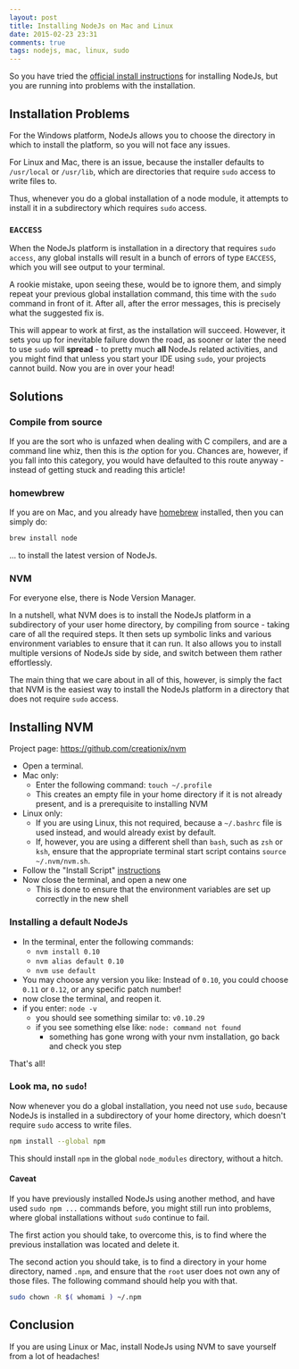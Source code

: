 ```yaml
---
layout: post
title: Installing NodeJs on Mac and Linux
date: 2015-02-23 23:31
comments: true
tags: nodejs, mac, linux, sudo
---
```


So you have tried the
[official install instructions](https://github.com/joyent/node/wiki/Installation)
for installing NodeJs, but you are running into problems with the installation.

## Installation Problems

For the Windows platform, NodeJs allows you to choose the directory in which to install the platform, so you will not face any issues.

For Linux and Mac, there is an issue,
because the installer defaults to `/usr/local` or `/usr/lib`,
which are directories that require `sudo` access to write files to.

Thus, whenever you do a global installation of a node module,
it attempts to install it in a subdirectory which requires `sudo` access.

### `EACCESS`

When the NodeJs platform is installation in a directory that requires `sudo access`,
any global installs will result in a bunch of errors of type `EACCESS`,
which you will see output to your terminal.

A rookie mistake, upon seeing these, would be to ignore them,
and simply repeat your previous global installation command,
this time with the `sudo` command in front of it.
After all, after the error messages,
this is precisely what the suggested fix is.

This will appear to work at first, as the installation will succeed.
However, it sets you up for inevitable failure down the road,
as sooner or later the need to use `sudo` will **spread** -
to pretty much **all** NodeJs related activities,
and you might find that unless you start your IDE using `sudo`,
your projects cannot build.
Now you are in over your head!

## Solutions

### Compile from source

If you are the sort who is unfazed when dealing with C compilers,
and are a command line whiz, then this is *the* option for you.
Chances are, however, if you fall into this category,
you would have defaulted to this route anyway -
instead of getting stuck and reading this article!

### homewbrew

If you are on Mac, and you already have [homebrew](http://brew.sh/) installed,
then you can simply do:

```bash
brew install node
```

... to install the latest version of NodeJs.

### NVM

For everyone else, there is Node Version Manager.

In a nutshell, what NVM does is to install the NodeJs platform
in a subdirectory of your user home directory,
by compiling from source -
taking care of all the required steps.
It then sets up symbolic links and
various environment variables to ensure that it can run.
It also allows you to install multiple versions of NodeJs side by side,
and switch between them rather effortlessly.

The main thing that we care about in all of this, however,
is simply the fact that NVM is the easiest way to install the NodeJs platform
in a directory that does not require `sudo` access.

## Installing NVM

Project page: https://github.com/creationix/nvm

* Open a terminal.
* Mac only:
  * Enter the following command: `touch ~/.profile`
  * This creates an empty file in your home directory if it is not already present,
    and is a prerequisite to installing NVM
* Linux only:
  * If you are using Linux, this not required,
    because a `~/.bashrc` file is used instead,
    and would already exist by default.
  * If, however, you are using a different shell than `bash`,
    such as `zsh` or `ksh`,
    ensure that the appropriate terminal start script contains
    `source ~/.nvm/nvm.sh`.
* Follow the "Install Script"
  [instructions](https://github.com/creationix/nvm#install-script)
* Now close the terminal, and open a new one
  * This is done to ensure that the environment variables
    are set up correctly in the new shell

### Installing a default NodeJs

* In the terminal, enter the following commands:
  * `nvm install 0.10`
  * `nvm alias default 0.10`
  * `nvm use default`
* You may choose any version you like:
  Instead of `0.10`, you could choose `0.11` or `0.12`, or any specific patch number!
* now close the terminal, and reopen it.
* if you enter: `node -v`
  * you should see something similar to: `v0.10.29`
  * if you see something else like: `node: command not found`
    * something has gone wrong with your nvm installation,
      go back and check you step

That's all!

### Look ma, no `sudo`!

Now whenever you do a global installation,
you need not use `sudo`,
because NodeJs is installed in a subdirectory of your home directory,
which doesn't require `sudo` access to write files.


```bash
npm install --global npm
```

This should install `npm` in the global `node_modules` directory,
without a hitch.

#### Caveat

If you have previously installed NodeJs using another method,
and have used `sudo npm ...` commands before,
you might still run into problems,
where global installations without `sudo` continue to fail.

The first action you should take, to overcome this, is to find where
the previous installation was located and delete it.

The second action you should take, is to find a directory in your home directory,
named `.npm`, and ensure that the `root` user does not own any of those files.
The following command should help you with that.

```bash
sudo chown -R $( whomami ) ~/.npm
```

## Conclusion

If you are using Linux or Mac,
install NodeJs using NVM to save yourself from a lot of headaches!
